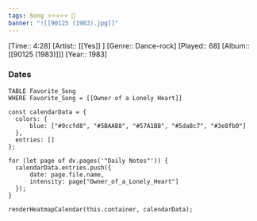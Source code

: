 ```yaml
---
tags: Song ⭐⭐⭐⭐⭐ 💛
banner: "![[90125 (1983).jpg]]"
---
```

[Time:: 4:28]
[Artist:: [[Yes]] ]
[Genre:: Dance-rock]
[Played:: 68]
[Album:: [[90125 (1983)]]]
[Year:: 1983]
### Dates
````dataview
TABLE Favorite_Song
WHERE Favorite_Song = [[Owner of a Lonely Heart]]
````

  ```dataviewjs
const calendarData = { 
	colors: { 
		blue: ["#9ccfd8", "#5BAAB8", "#57A1BB", "#5da8c7", "#3e8fb0"] 
	}, 
	entries: [] 
}; 

for (let page of dv.pages('"Daily Notes"')) { 
	calendarData.entries.push({ 
		date: page.file.name, 
		intensity: page["Owner_of_a_Lonely_Heart"]
	}); 
} 

renderHeatmapCalendar(this.container, calendarData);
```
